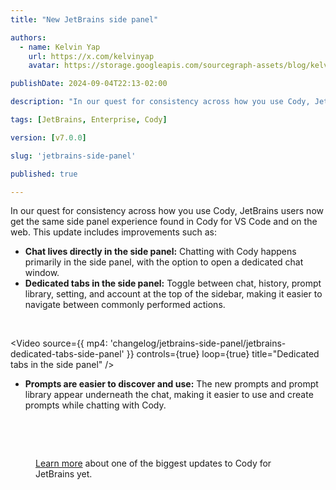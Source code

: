 ```yaml
---
title: "New JetBrains side panel"

authors:
  - name: Kelvin Yap
    url: https://x.com/kelvinyap
    avatar: https://storage.googleapis.com/sourcegraph-assets/blog/kelvin_avatar.png

publishDate: 2024-09-04T22:13-02:00

description: "In our quest for consistency across how you use Cody, JetBrains users now get the same side panel experience found in Cody for VS Code and on the web. Chat lives in the side panel, there are now dedicated tabs for easier navigation, and prompts are now easier to discover and use."

tags: [JetBrains, Enterprise, Cody]

version: [v7.0.0]

slug: 'jetbrains-side-panel'

published: true

---
```


In our quest for consistency across how you use Cody, JetBrains users now get the same side panel experience found in Cody for VS Code and on the web. This update includes improvements such as:

- **Chat lives directly in the side panel:** Chatting with Cody happens primarily in the side panel, with the option to open a dedicated chat window.
- **Dedicated tabs in the side panel:** Toggle between chat, history, prompt library, setting, and account at the top of the sidebar, making it easier to navigate between commonly performed actions.
<br />

<Video
  source={{
    mp4: 'changelog/jetbrains-side-panel/jetbrains-dedicated-tabs-side-panel'
  }}
  controls={true}
  loop={true}
  title="Dedicated tabs in the side panel"
/>
<br />

- **Prompts are easier to discover and use:** The new prompts and prompt library appear underneath the chat, making it easier to use and create prompts while chatting with Cody.
<br />
<Figure
  src="https://storage.googleapis.com/sourcegraph-assets/changelog/jetbrains-side-panel/jb-prompt-discovery.png"
  alt="Prompts appear underneath chats in Cody"
/>
<br />

[Learn more](https://sourcegraph.com/blog/cody-for-jetbrains-v7.0.0-now-available) about one of the biggest updates to Cody for JetBrains yet.